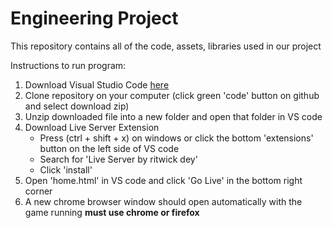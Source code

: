 # Engineering Project
This repository contains all of the code, assets, libraries used in our project  

Instructions to run program:
 1. Download Visual Studio Code [here](https://code.visualstudio.com/Download)
 1. Clone repository on your computer (click green 'code' button on github and select download zip)
 1. Unzip downloaded file into a new folder and open that folder in VS code
 1. Download Live Server Extension
    * Press (ctrl + shift + x) on windows or click the bottom 'extensions' button on the left side of VS code  
    * Search for 'Live Server by ritwick dey'
    * Click 'install'
 1. Open 'home.html' in VS code and click 'Go Live' in the bottom right corner
 1. A new chrome browser window should open automatically with the game running
 **must use chrome or firefox**
